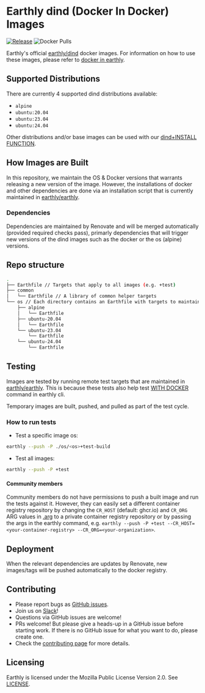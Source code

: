 # Earthly dind (Docker In Docker) Images
[![Release](https://github.com/earthly/dind/actions/workflows/release.yml/badge.svg)](https://github.com/earthly/dind/actions/workflows/release.yml)
![Docker Pulls](https://img.shields.io/docker/pulls/earthly/dind)


Earthly's official [earthly/dind](https://hub.docker.com/repository/docker/earthly/dind/general) docker images.
For information on how to use these images, please refer to [docker in earthly](https://docs.earthly.dev/docs/guides/docker-in-earthly).

## Supported Distributions

There are currently 4 supported dind distributions available:
- `alpine`
- `ubuntu:20.04`
- `ubuntu:23.04`
- `ubuntu:24.04`

Other distributions and/or base images can be used with our [dind+INSTALL](https://docs.earthly.dev/docs/guides/docker-in-earthly#performance) [FUNCTION](https://docs.earthly.dev/docs/guides/functions).

## How Images are Built

In this repository, we maintain the OS & Docker versions that warrants releasing a new version of the image.
However, the installations of docker and other dependencies are done via an installation script that is currently maintained in [earthly/earthly](https://github.com/earthly/earthly).

### Dependencies

Dependencies are maintained by Renovate and will be merged automatically (provided required checks pass), primarly
dependencies that will trigger new versions of the dind images such as the docker or the os (alpine) versions.

## Repo structure

```bash
.
├── Earthfile // Targets that apply to all images (e.g. +test)
├── common
│   └── Earthfile // A library of common helper targets
└── os // Each directory contains an Earthfile with targets to maintain the specific os (e.g. +test, +build)
    ├── alpine
    │   └── Earthfile
    ├── ubuntu-20.04
    │   └── Earthfile
    └── ubuntu-23.04
        └── Earthfile
    └── ubuntu-24.04
        └── Earthfile
```

## Testing

Images are tested by running remote test targets that are maintained in [earthly/earthly](https://github.com/earthly/earthly/tree/main/tests/with-docker). This is because these tests also help test [WITH DOCKER](https://docs.earthly.dev/docs/earthfile#with-docker) command in earthly cli.

Temporary images are built, pushed, and pulled as part of the test cycle.

### How to run tests

* Test a specific image os:

```bash
earthly --push -P ./os/<os>+test-build
```

* Test all images:
```bash
earthly --push -P +test
```

#### Community members

Community members do not have permissions to push a built image and run the tests against it. However, they can easily set a different container registry repository by changing the `CR_HOST` (default: ghcr.io) and `CR_ORG` ARG values in [.arg](.arg) to a private container registry repository or by passing the args in the earthly command, e.g. `earthly --push -P +test --CR_HOST=<your-container-registry> --CR_ORG=<your-organization>`.

## Deployment

When the relevant dependencies are updates by Renovate, new images/tags will be pushed automatically to the docker registry.

## Contributing

* Please report bugs as [GitHub issues](https://github.com/earthly/dind/issues).
* Join us on [Slack](https://earthly.dev/slack)!
* Questions via GitHub issues are welcome!
* PRs welcome! But please give a heads-up in a GitHub issue before starting work. If there is no GitHub issue for what you want to do, please create one.
* Check the [contributing page](./CONTRIBUTING.md) for more details.

## Licensing

Earthly is licensed under the Mozilla Public License Version 2.0. See [LICENSE](./LICENSE).
